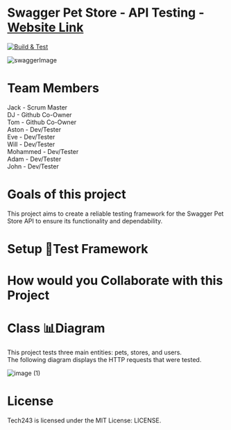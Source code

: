 # Swagger Pet Store - API Testing  - [Website Link](https://petstore.swagger.io/) 

[![Build & Test](https://github.com/W-Gerry/SpartaWebTestingProject/actions/workflows/maven.yml/badge.svg)](https://github.com/W-Gerry/SpartaWebTestingProject/actions/workflows/maven.yml)

![swaggerImage](https://github.com/DiarmuidJackHealy/PetStoreApiTesting/assets/147779056/6de6c14e-c7db-4745-97d7-4a87c4ed4c2f)

# Team Members

Jack - Scrum Master <br>
DJ - Github Co-Owner <br>
Tom - Github Co-Owner <br>
Aston - Dev/Tester<br>
Eve - Dev/Tester<br>
Will - Dev/Tester<br>
Mohammed - Dev/Tester<br>
Adam - Dev/Tester <br>
John - Dev/Tester<br>


# Goals of this project

This project aims to create a reliable testing framework for the Swagger Pet Store API to ensure its functionality and dependability.

# Setup 🧪Test Framework


# How would you Collaborate with this Project


# Class 📊Diagram
This project tests three main entities: pets, stores, and users. <br>
The following diagram displays the HTTP requests that were tested.

![image (1)](https://github.com/DiarmuidJackHealy/PetStoreApiTesting/assets/147779056/959555a5-2e2d-485b-bfb0-d35fa5d5f117)


# License
Tech243 is licensed under the MIT License: LICENSE.
